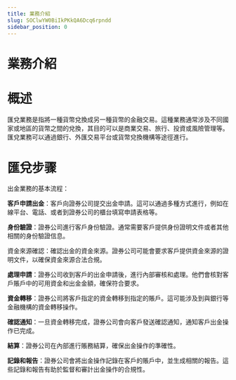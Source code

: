 ```yaml
---
title: 業務介紹
slug: SOClwYW0BiIkPKkQA6Dcq6rpndd
sidebar_position: 0
---
```



# 業務介紹

# 概述

匯兌業務是指將一種貨幣兌換成另一種貨幣的金融交易。這種業務通常涉及不同國家或地區的貨幣之間的兌換，其目的可以是商業交易、旅行、投資或風險管理等。匯兌業務可以通過銀行、外匯交易平台或貨幣兌換機構等途徑進行。

# 匯兌步骤

出金業務的基本流程：

<b>客戶申請出金</b>：客戶向證券公司提交出金申請。這可以通過多種方式進行，例如在線平台、電話、或者到證券公司的櫃台填寫申請表格等。

<b>身份驗證</b>：證券公司進行客戶身份驗證。通常需要客戶提供身份證明文件或者其他相關的身份驗證信息。

資金來源確認：確認出金的資金來源。證券公司可能會要求客戶提供資金來源的證明文件，以確保資金來源合法合規。

<b>處理申請</b>：證券公司收到客戶的出金申請後，進行內部審核和處理。他們會核對客戶賬戶中的可用資金和出金金額，確保符合要求。

<b>資金轉移</b>：證券公司將客戶指定的資金轉移到指定的賬戶。這可能涉及到與銀行等金融機構的資金轉移操作。

<b>確認通知</b>：一旦資金轉移完成，證券公司會向客戶發送確認通知，通知客戶出金操作已完成。

<b>結算</b>：證券公司在內部進行賬務結算，確保出金操作的準確性。

<b>記錄和報告</b>：證券公司會將出金操作記錄在客戶的賬戶中，並生成相關的報告。這些記錄和報告有助於監督和審計出金操作的合規性。

